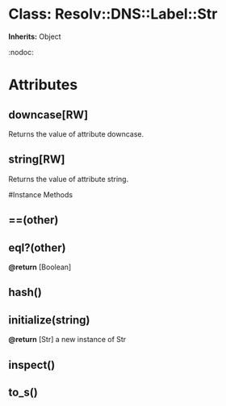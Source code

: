 # Class: Resolv::DNS::Label::Str
**Inherits:** Object
    

:nodoc:


# Attributes
## downcase[RW] [](#attribute-i-downcase)
Returns the value of attribute downcase.

## string[RW] [](#attribute-i-string)
Returns the value of attribute string.


#Instance Methods
## ==(other) [](#method-i-==)

## eql?(other) [](#method-i-eql?)

**@return** [Boolean] 

## hash() [](#method-i-hash)

## initialize(string) [](#method-i-initialize)

**@return** [Str] a new instance of Str

## inspect() [](#method-i-inspect)

## to_s() [](#method-i-to_s)

